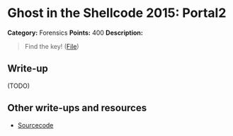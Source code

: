 # Ghost in the Shellcode 2015: Portal2

**Category:** Forensics
**Points:** 400
**Description:**

> Find the key! ([File](https://2015.ghostintheshellcode.com/portal2-3580e93204cc7605c204e3a1b77e378165eb455ca46746825167c7f22bd8af5b))

## Write-up

(TODO)

## Other write-ups and resources

* [Sourcecode](https://github.com/LightningTH/GiTS/tree/master/2015/Portal2)
